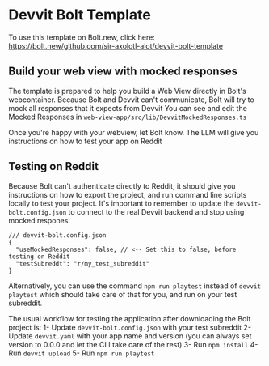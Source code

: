 # Devvit Bolt Template

To use this template on Bolt.new, click here: https://bolt.new/github.com/sir-axolotl-alot/devvit-bolt-template

## Build your web view with mocked responses


The template is prepared to help you build a Web View directly in Bolt's webcontainer.
Because Bolt and Devvit can't communicate, Bolt will try to mock all responses that it expects from Devvit
You can see and edit the Mocked Responses in `web-view-app/src/lib/DevvitMockedResponses.ts`


Once you're happy with your webview, let Bolt know. The LLM will give you instructions on how to test your app on Reddit

## Testing on Reddit
Because Bolt can't authenticate directly to Reddit, it should give you instructions on how to export the project, and run command line scripts locally to test your project.
It's important to remember to update the `devvit-bolt.config.json` to connect to the real Devvit backend and stop using mocked respones:


```
/// devvit-bolt.config.json
{
  "useMockedResponses": false, // <-- Set this to false, before testing on Reddit
  "testSubreddt": "r/my_test_subreddit"
}
```


Alternatively, you can use the command `npm run playtest` instead of `devvit playtest` which should take care of that for you, and run on your test subreddit.



The usual workflow for testing the application after downloading the Bolt project is:
1- Update `devvit-bolt.config.json` with your test subreddit
2- Update `devvit.yaml` with your app name and version (you can always set version to 0.0.0 and let the CLI take care of the rest)
3- Run `npm install`
4- Run `devvit upload`
5- Run `npm run playtest`